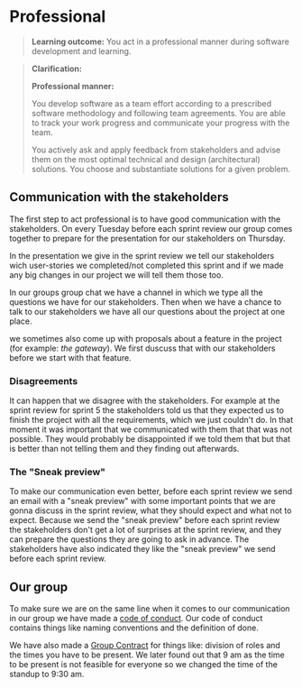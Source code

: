 # Professional

>**Learning outcome:**
>You act in a professional manner during software development and learning.

> **Clarification:**
> 
> **Professional manner:**
> 
> You develop software as a team effort according to a prescribed software methodology and following team agreements. You are able to track your work progress and communicate your progress with the team.
> 
> You actively ask and apply feedback from stakeholders and advise them on the most optimal technical and design (architectural) solutions.
You choose and substantiate solutions for a given problem.








## Communication with the stakeholders
The first step to act professional is to have good communication with the stakeholders. On every Tuesday before each sprint review our group comes together to prepare for the presentation for our stakeholders on Thursday.

In the presentation we give in the sprint review we tell our stakeholders wich user-stories we completed/not completed this sprint and if we made any big changes in our project we will tell them those too.

In our groups group chat we have a channel in which we type all the questions we have for our stakeholders. Then when we have a chance to talk to our stakeholders we have all our questions about the project at one place.

we sometimes also come up with proposals about a feature in the project (for example: *the gateway*). We first duscuss that with our stakeholders before we start with that feature.

### Disagreements
It can happen that we disagree with the stakeholders. For example at the sprint review for sprint 5  the stakeholders told us that they expected us to finish the project with all the requirements, which we just couldn't do. In that moment it was important that we communicated with them that that was not possible. They would probably be disappointed if we told them that but that is better than not telling them and they finding out afterwards.


### The "Sneak preview"
To make our communication even better, before each sprint review we send an email with a "sneak preview" with some important points that we are gonna discuss in the sprint review, what they should expect and what not to expect. Because we send the  "sneak preview" before each sprint review the stakeholders don't get a lot of surprises at the sprint review, and they can prepare the questions they are going to ask in advance. The stakeholders have also indicated they like the "sneak preview" we send before each sprint review.



## Our group
To make sure we are on the same line when it comes to our communication in our group we have made a [code of conduct](https://github.com/Modus-1/documentation/blob/main/Documents/Code%20of%20Conduct.md). Our code of conduct contains things like naming conventions and the definition of done. 

We have also made a [Group Contract](https://docs.google.com/document/d/1O4WbgDgG3jcjnhj1aFvIqjnz9wh1FpvAaHZ_3k6U_-4/edit) for things like: division of roles and the times you have to be present. We later found out that 9 am as the time to be present is not feasible for everyone so we changed the time of the standup to 9:30 am.
